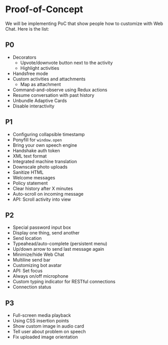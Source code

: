 # Proof-of-Concept

We will be implementing PoC that show people how to customize with Web Chat. Here is the list:

## P0
- Decorators
   - Upvote/downvote button next to the activity
   - Highlight activities
- Handsfree mode
- Custom activities and attachments
   - Map as attachment
- Command-and-observe using Redux actions
- Resume conversation with past history
- Unbundle Adaptive Cards
- Disable interactivity

## P1
- Configuring collapsible timestamp
- Ponyfill for `window.open`
- Bring your own speech engine
- Handshake auth token
- XML text format
- Integrated machine translation
- Downscale photo uploads
- Sanitize HTML
- Welcome messages
- Policy statement
- Clear history after X minutes
- Auto-scroll on incoming message
- API: Scroll activity into view

## P2
- Special password input box
- Display one thing, send another
- Send location
- Typeahead/auto-complete (persistent menu)
- Up/down arrow to send last message again
- Minimize/hide Web Chat
- Multiline send bar
- Customizing bot avatar
- API: Set focus
- Always on/off microphone
- Custom typing indicator for RESTful connections
- Connection status

## P3
- Full-screen media playback
- Using CSS insertion points
- Show custom image in audio card
- Tell user about problem on speech
- Fix uploaded image orientation
